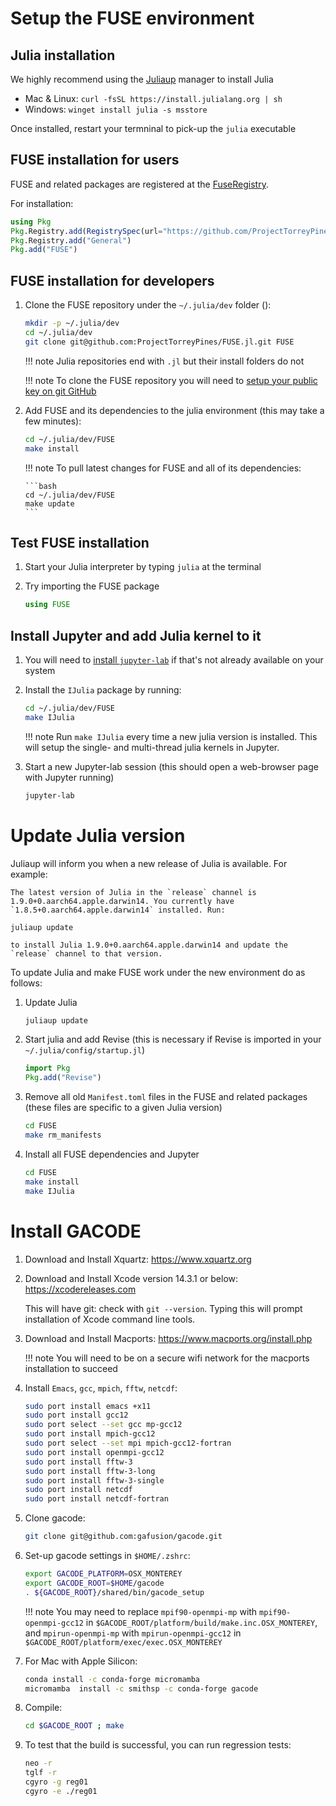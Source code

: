 # Setup the FUSE environment

## Julia installation
We highly recommend using the [Juliaup](https://github.com/JuliaLang/juliaup) manager to install Julia
* Mac & Linux: `curl -fsSL https://install.julialang.org | sh`
* Windows: `winget install julia -s msstore`

Once installed, restart your termninal to pick-up the `julia` executable

## FUSE installation for users

FUSE and related packages are registered at the [FuseRegistry](https://github.com/ProjectTorreyPines/FuseRegistry.jl/).

For installation:

```julia
using Pkg
Pkg.Registry.add(RegistrySpec(url="https://github.com/ProjectTorreyPines/FuseRegistry.jl.git"))
Pkg.Registry.add("General")
Pkg.add("FUSE")
```

## FUSE installation for developers
1. Clone the FUSE repository under the `~/.julia/dev` folder ():

   ```bash
   mkdir -p ~/.julia/dev
   cd ~/.julia/dev
   git clone git@github.com:ProjectTorreyPines/FUSE.jl.git FUSE
   ```

   !!! note
       Julia repositories end with `.jl` but their install folders do not

   !!! note
       To clone the FUSE repository you will need to [setup your public key on git GitHub](https://docs.github.com/en/authentication/connecting-to-github-with-ssh/adding-a-new-ssh-key-to-your-github-account)

1. Add FUSE and its dependencies to the julia environment (this may take a few minutes):

   ```bash
   cd ~/.julia/dev/FUSE
   make install
   ```

   !!! note
       To pull latest changes for FUSE and all of its dependencies:

       ```bash
       cd ~/.julia/dev/FUSE
       make update
       ```

## Test FUSE installation
1. Start your Julia interpreter by typing `julia` at the terminal

1. Try importing the FUSE package

   ```julia
   using FUSE
   ```

## Install Jupyter and add Julia kernel to it
1. You will need to [install `jupyter-lab`](https://jupyterlab.readthedocs.io/en/stable/getting_started/installation.html) if that's not already available on your system 

1. Install the `IJulia` package by running:

   ```bash
   cd ~/.julia/dev/FUSE
   make IJulia
   ```

   !!! note
       Run `make IJulia` every time a new julia version is installed.
       This will setup the single- and multi-thread julia kernels in Jupyter.

1. Start a new Jupyter-lab session (this should open a web-browser page with Jupyter running)

   ```bash
   jupyter-lab
   ```

# Update Julia version
Juliaup will inform you when a new release of Julia is available. For example:

```
The latest version of Julia in the `release` channel is 1.9.0+0.aarch64.apple.darwin14. You currently have `1.8.5+0.aarch64.apple.darwin14` installed. Run:

juliaup update

to install Julia 1.9.0+0.aarch64.apple.darwin14 and update the `release` channel to that version.
```

To update Julia and make FUSE work under the new environment do as follows:

1. Update Julia
   ```bash
   juliaup update
   ```

1. Start julia and add Revise (this is necessary if Revise is imported in your `~/.julia/config/startup.jl`)
   ```julia
   import Pkg
   Pkg.add("Revise")
   ```

1. Remove all old `Manifest.toml` files in the FUSE and related packages (these files are specific to a given Julia version)
   ```bash
   cd FUSE
   make rm_manifests
   ```

1. Install all FUSE dependencies and Jupyter
   ```bash
   cd FUSE
   make install
   make IJulia
   ```

# Install GACODE
1. Download and Install Xquartz: https://www.xquartz.org

1. Download and Install Xcode version 14.3.1 or below: https://xcodereleases.com

   This will have git: check with `git --version`.
   Typing this will prompt installation of Xcode command line tools.

1. Download and Install Macports: https://www.macports.org/install.php

   !!! note
       You will need to be on a secure wifi network for the macports installation to succeed

1. Install `Emacs`, `gcc`, `mpich`, `fftw`, `netcdf`:
   ```bash
   sudo port install emacs +x11
   sudo port install gcc12
   sudo port select --set gcc mp-gcc12
   sudo port install mpich-gcc12
   sudo port select --set mpi mpich-gcc12-fortran
   sudo port install openmpi-gcc12
   sudo port install fftw-3
   sudo port install fftw-3-long
   sudo port install fftw-3-single
   sudo port install netcdf
   sudo port install netcdf-fortran
   ```

1. Clone gacode:
   ```bash
   git clone git@github.com:gafusion/gacode.git
   ```

1. Set-up gacode settings in `$HOME/.zshrc`:
   ```bash
   export GACODE_PLATFORM=OSX_MONTEREY
   export GACODE_ROOT=$HOME/gacode
   . ${GACODE_ROOT}/shared/bin/gacode_setup
   ```

   !!! note
       You may need to replace `mpif90-openmpi-mp` with `mpif90-openmpi-gcc12` in `$GACODE_ROOT/platform/build/make.inc.OSX_MONTEREY`, and `mpirun-openmpi-mp` with `mpirun-openmpi-gcc12` in `$GACODE_ROOT/platform/exec/exec.OSX_MONTEREY`

1. For Mac with Apple Silicon:
   ```bash
   conda install -c conda-forge micromamba
   micromamba  install -c smithsp -c conda-forge gacode
   ```

1. Compile:
   ```bash
   cd $GACODE_ROOT ; make
   ```

1. To test that the build is successful, you can run regression tests:
   ```bash
   neo -r
   tglf -r
   cgyro -g reg01
   cgyro -e ./reg01
   ```

